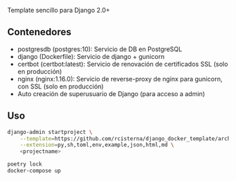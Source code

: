 Template sencillo para Django 2.0+

## Contenedores
- postgresdb (postgres:10): Servicio de DB en PostgreSQL
- django (Dockerfile): Servicio de django + gunicorn
- certbot (certbot:latest): Servicio de renovación de certificados SSL (solo en producción)
- nginx (nginx:1.16.0): Servicio de reverse-proxy de nginx para gunicorn, con SSL (solo en producción)
- Auto creación de superusuario de Django (para acceso a admin)

## Uso
```bash
django-admin startproject \
	--template=https://github.com/rcisterna/django_docker_template/archive/master.zip \
	--extension=py,sh,toml,env,example,json,html,md \
	<projectname>

poetry lock
docker-compose up
```
